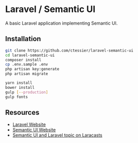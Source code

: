 # Laravel / Semantic UI
A basic Laravel application implementing Semantic UI.

## Installation

```bash
git clone https://github.com/ctessier/laravel-semantic-ui
cd laravel-semantic-ui
composer install
cp .env.sample .env
php artisan key:generate
php artisan migrate

yarn install
bower install
gulp [--production]
gulp fonts
```

## Resources

- [Laravel Website](http://laravel.com/)
- [Semantic UI Website](http://semantic-ui.com/)
- [Semantic UI and Laravel topic on Laracasts](https://laracasts.com/discuss/channels/general-discussion/semantic-ui-and-laravel)

